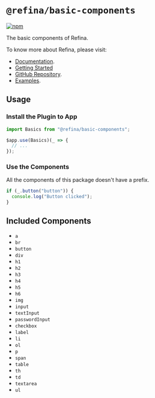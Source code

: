 # `@refina/basic-components`

[![npm](https://img.shields.io/npm/v/%40refina%2Fbasic-components?color=green)](https://www.npmjs.com/package/@refina/basic-components)

The basic components of Refina.

To know more about Refina, please visit:

- [Documentation](https://refina.vercel.app).
- [Getting Started](https://refina.vercel.app/guide/introduction.html)
- [GitHub Repository](https://github.com/refinajs/refina).
- [Examples](https://gallery.refina.vercel.app).

## Usage

### Install the Plugin to App

```ts
import Basics from "@refina/basic-components";

$app.use(Basics)(_ => {
  // ...
});
```

### Use the Components

All the components of this package doesn't have a prefix.

```ts
if (_.button("button")) {
  console.log("Button clicked");
}
```

## Included Components

- `a`
- `br`
- `button`
- `div`
- `h1`
- `h2`
- `h3`
- `h4`
- `h5`
- `h6`
- `img`
- `input`
- `textInput`
- `passwordInput`
- `checkbox`
- `label`
- `li`
- `ol`
- `p`
- `span`
- `table`
- `th`
- `td`
- `textarea`
- `ul`

